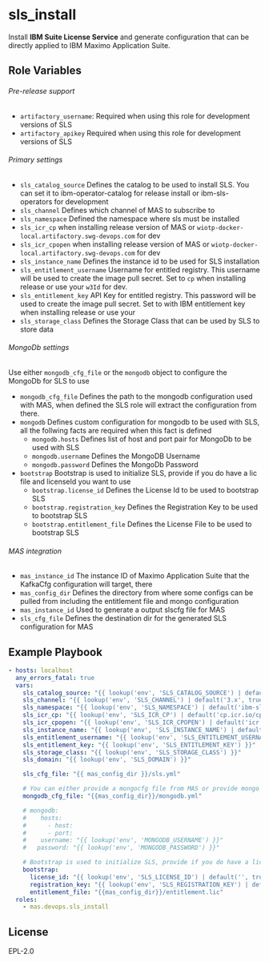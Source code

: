 sls_install
===========

Install **IBM Suite License Service** and generate configuration that can be directly applied to IBM Maximo Application Suite.

Role Variables
--------------

###### Pre-release support
- `artifactory_username`: Required when using this role for development versions of SLS
- `artifactory_apikey` Required when using this role for development versions of SLS

###### Primary settings
- `sls_catalog_source` Defines the catalog to be used to install SLS. You can set it to      ibm-operator-catalog for release install or ibm-sls-operators for development
- `sls_channel`  Defines which channel of MAS to subscribe to
- `sls_namespace`  Defined the namespace where sls must be installed
- `sls_icr_cp` when installing release version of MAS or `wiotp-docker-local.artifactory.swg-devops.com` for dev
- `sls_icr_cpopen` when installing release version of MAS or `wiotp-docker-local.artifactory.swg-devops.com` for dev
- `sls_instance_name` Defines the instance id to be used for SLS installation
- `sls_entitlement_username` Username for entitled registry. This username will be used to create the image pull secret. Set to `cp` when installing release or use your `w3Id` for dev.
- `sls_entitlement_key`  API Key for entitled registry. This password will be used to create the image pull secret. Set to with IBM entitlement key when installing release or use your
- `sls_storage_class` Defines the Storage Class that can be used by SLS to store data

###### MongoDb settings
Use either `mongodb_cfg_file` or the `mongodb` object to configure the MongoDb for SLS to use

- `mongodb_cfg_file` Defines the path to the mongodb configuration used with MAS, when defined the SLS role will extract the configuration from there.
- `mongodb` Defines custom configuration for mongodb to be used with SLS, all the follwing facts are required when this fact is defined
    - `mongodb.hosts` Defines list of host and port pair for MongoDb to be used with SLS
    - `mongodb.username` Defines the MongoDB Username
    - `mongodb.password` Defines the MongoDb Password
- `bootstrap` Bootstrap is used to initialize SLS, provide if you do have a lic file and licenseId you want to use
    - `bootstrap.license_id` Defines the License Id to be used to bootstrap SLS
    - `bootstrap.registration_key`  Defines the Registration Key to be used to bootstrap SLS
    - `bootstrap.entitlement_file` Defines the License File to be used to bootstrap SLS

###### MAS integration
- `mas_instance_id` The instance ID of Maximo Application Suite that the KafkaCfg configuration will target, there
- `mas_config_dir` Defines the directory from where some configs can be pulled from including the entitlement file and mongo configuration
- `mas_instance_id` Used to generate a output slscfg file for MAS
- `sls_cfg_file` Defines the destination dir for the generated SLS configuration for MAS

Example Playbook
----------------

```yaml
- hosts: localhost
  any_errors_fatal: true
  vars:
    sls_catalog_source: "{{ lookup('env', 'SLS_CATALOG_SOURCE') | default('ibm-operator-catalog', true) }}"
    sls_channel: "{{ lookup('env', 'SLS_CHANNEL') | default('3.x', true) }}"
    sls_namespace: "{{ lookup('env', 'SLS_NAMESPACE') | default('ibm-sls', true) }}"
    sls_icr_cp: "{{ lookup('env', 'SLS_ICR_CP') | default('cp.icr.io/cp', true) }}"
    sls_icr_cpopen: "{{ lookup('env', 'SLS_ICR_CPOPEN') | default('icr.io/cpopen', true) }}"
    sls_instance_name: "{{ lookup('env', 'SLS_INSTANCE_NAME') | default('sls', true) }}"
    sls_entitlement_username: "{{ lookup('env', 'SLS_ENTITLEMENT_USERNAME') | default('cp', true) }}"
    sls_entitlement_key: "{{ lookup('env', 'SLS_ENTITLEMENT_KEY') }}"
    sls_storage_class: "{{ lookup('env', 'SLS_STORAGE_CLASS') }}"
    sls_domain: "{{ lookup('env', 'SLS_DOMAIN') }}"

    sls_cfg_file: "{{ mas_config_dir }}/sls.yml"

    # You can either provide a mongocfg file from MAS or provide mongo configuration manually
    mongodb_cfg_file: "{{mas_config_dir}}/mongodb.yml"

    # mongodb:
    #    hosts:
    #      - host:
    #      - port:
    #    username: "{{ lookup('env', 'MONGODB_USERNAME') }}"
    #   password: "{{ lookup('env', 'MONGODB_PASSWORD') }}"

    # Bootstrap is used to initialize SLS, provide if you do have a lic file and licenseId you want to use
    bootstrap:
      license_id: "{{ lookup('env', 'SLS_LICENSE_ID') | default('', true) }}"
      registration_key: "{{ lookup('env', 'SLS_REGISTRATION_KEY') | default('', true) }}"
      entitlement_file: "{{mas_config_dir}}/entitlement.lic"
  roles:
    - mas.devops.sls_install
```

License
-------

EPL-2.0

